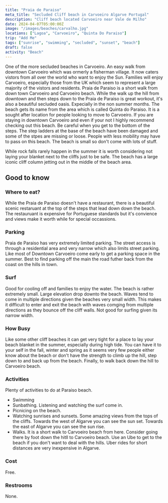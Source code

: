 ```yaml
---
title: "Praia de Paraiso"
meta_title: "Secluded Cliff beach in Carvoeiro Algarve Portugal"
description: "Cliff beach located Carvoeiro near Vale de Milho"
date: 2024-04-07T05:00:00Z
image: "/images/beaches/carvalho.jpg"
locations: ["Lagoa", "Carvoeiro", "Quinta Do Paraiso"]
trip: "Add Me"
tags: ["sunrise", "swimming", "secluded", "sunset", "beach"]
draft: false
activity: "Beach"
---
```


One of the more secluded beaches in Carvoeiro.  An easy walk from downtown Carvoeiro which was ormerly a fisherman village. It now caters vistors from all over the world who want to enjoy the Sun.  Families will enjoy Carvoeiro, especially those from the UK which seem to represent a large majority of the vistors and residents.   Praia de Paraiso is a short walk from down town Carvoeiro and Carvoeiro beach.  While the walk up the hill from downtown and then steps down to the Praia de Paraiso is great workout, it's also a beautiful secluded oasis.  Expecially in the non summer months.  The beach gets its name from the area which is called Quinta do Paraiso.  It is a sought after location for people looking to move to Carvoeiro.   If you are staying in downtown Carvoeiro and even if your not I highly recommend checking out this beach.   Be careful when you get to the bottom of the steps.  The step ladders at the base of the beach have been damaged and some of the stpes are missing or loose.  People with less mobility may have to pass on this beach.  The beach is small so don't come with lots of stuff.  

While rock falls rarely happen in the summer it is worth considering not laying your blanket next to the cliffs just to be safe.  The beach has a large iconic cliff column jetting out in the middle of the beach area.  


## Good to know

### Where to eat?

While the Praia de Paraiso doesn't have a restaurant, there is a beautiful scenic restaruant at the top of the steps that lead down down the beach.  The restauruant is expensive for Portuguese standards but it's convience and views make it worth while for special occassions. 


### Parking

Praia de Paraiso has very extremely limited parking.  The street access is through a residential area and very narrow which also limits street parking.  Like most of Downtown Carvoeiro come early to get a parking space in the summer.  Best to find parking off the main the road futher back from the coast on the hills in town. 


### Surf

Good for cooling off and families to enjoy the water.   The beach is rather extremely small.   Large elevation drop downto the beach.  Waves tend to come in multiple directions given the beaches very small width.  This makes it difficult to enter and exit the beach with waves comging from multiple directions as they bounce off the cliff walls. Not good for surfing given its narrow width.


### How Busy

Like some other cliff beaches it can get very tight for a place to lay your beach blanket in the summer, especially during high tide.  You can have it to your self in the fall, winter and spring as it seems very few people either know about the beach or don't have the strength to climb up the hill, step down to and back up from the beach. Finally, to walk back down the hill to Carvoeiro beach.


### Activities

Plenty of activities to do at Paraiso beach.

- Swimming
- Sunbathing. Listening and watching the surf come in.
- Picnicing on the beach. 
- Watching sunrises and sunsets. Some amazing views from the tops of the cliffs. Towards the west of Algarve you can see the sun set.   Towards the east of Algarve you can see the sun rise.  
- Walks.  It is a short walk to Carvoeiro beach from here.  Consider going there by foot down the hitll to Carvoeiro beach.  Use an Ube to get to the beach if you don't want to deal with the hills.   Uber rides for short distances are very inexpensive in Algarve.

### Cost

Free.

### Restrooms

None.